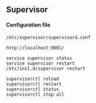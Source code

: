 Supervisor
-

#### Configuration file
````
/etc/supervisor/supervisord.conf
````

````
http://localhost:9001/

service supervisor status
service supervisor restart
/etc/init.d/supervisor restart

supervisorctl reload
supervisorctl restart
supervisorctl status
supervisorctl stop all
````
